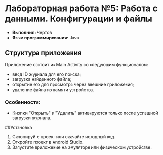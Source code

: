 # Лабораторная работа №5: Работа с данными. Конфигурации и файлы

- **Выполнил:** Чертов
- **Язык программирования:** Java

## Структура приложения

Приложение состоит из Main Activity со следующим функционалом:
- ввод ID журнала для его поиска;
- загрузка найденного файла;
- открытие его для просмотра через внешние приложения;
- удаление файла из памяти устройства.

### Особенности:
- Кнопки "Открыть" и "Удалить" активируются только после успешной загрузки журнала.

##Установка
1. Склонируйте проект или скачайте исходный код.
2. Откройте проект в Android Studio.
3. Запустите приложение на эмуляторе или физическом устройстве.
